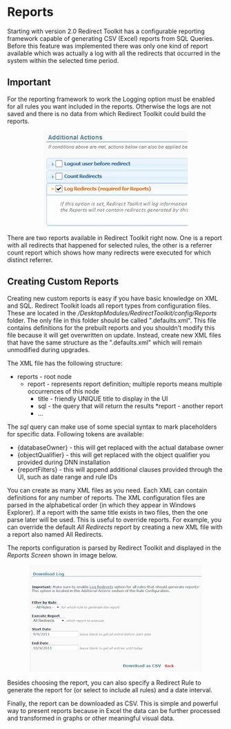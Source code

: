 # Reports

Starting with version 2.0 Redirect Toolkit has a configurable reporting framework capable of generating CSV (Excel) reports from SQL Queries. Before this feature was implemented there was only one kind of report available which was actually a log with all the redirects that occurred in the system within the selected time period. 

## Important 

For the reporting framework to work the Logging option must be enabled for all rules you want included in the reports. Otherwise the logs are not saved and there is no data from which Redirect Toolkit could build the reports.

<div style="text-align:center">

![](assets/log-redirects.png)

</div>

There are two reports available in Redirect Toolkit right now. One is a report with all redirects that happened for selected rules, the other is a referrer count report which shows how many redirects were executed for which distinct referrer.

## Creating Custom Reports

Creating new custom reports is easy if you have basic knowledge on XML and SQL. Redirect Toolkit loads all report types from configuration files. These are located in the */DesktopModules/RedirectToolkit/config/Reports* folder. The only file in this folder should be called ".defaults.xml". This file contains definitions for the prebuilt reports and you shouldn't modify this file because it will get overwritten on update. Instead, create new XML files that have the same structure as the ".defaults.xml" which will remain unmodified during upgrades.

The XML file has the following structure:

* reports  - root node
    * report - represents report definition; multiple reports means multiple occurrences of this node
        * title - friendly UNIQUE title to display in the UI
        * sql - the query that will return the results
    *report - another report
        * ...

The *sql* query can make use of some special syntax to mark placeholders for specific data. Following tokens are available:

* {databaseOwner} - this will get replaced with the actual database owner
* {objectQualifier} - this will get replaced with the object qualifier you provided during DNN installation
* {reportFilters} - this will append additional clauses provided through the UI, such as date range and rule IDs

You can create as many XML files as you need. Each XML can contain definitions for any number of reports. The XML configuration files are parsed in the alphabetical order (in which they appear in Windows Explorer). If a report with the same title exists in two files, then the one parse later will be used. This is useful to override reports. For example, you can override the default *All Redirects* report by creating a new XML file with a report also named All Redirects.


The reports configuration is parsed by Redirect Toolkit and displayed in the *Reports Screen* shown in image below.

<div style="text-align:center">

![](assets/redirect-toolkit-reports.png)

</div>

Besides choosing the report, you can also specify a Redirect Rule to generate the report for (or select to include all rules) and a date interval.

Finally, the report can be downloaded as CSV. This is simple and powerful way to present reports because in Excel the data can be further processed and transformed in graphs or other meaningful visual data.

